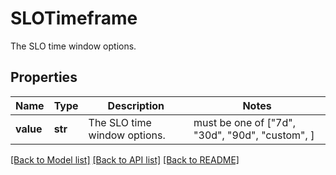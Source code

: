 # SLOTimeframe

The SLO time window options.

## Properties
Name | Type | Description | Notes
------------ | ------------- | ------------- | -------------
**value** | **str** | The SLO time window options. |  must be one of ["7d", "30d", "90d", "custom", ]

[[Back to Model list]](README.md#documentation-for-models) [[Back to API list]](README.md#documentation-for-api-endpoints) [[Back to README]](README.md)


